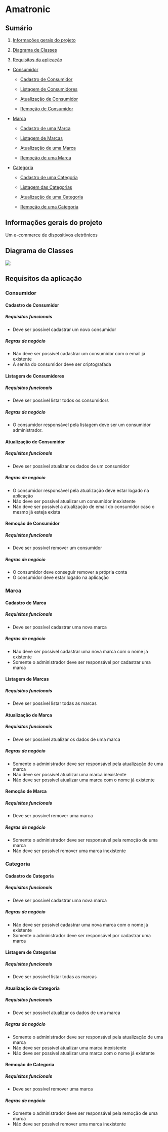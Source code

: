 # Amatronic

## Sumário

1. [Informações gerais do projeto](#informacoes-gerais)

2. [Diagrama de Classes](#diagrama-de-classe)

3. [Requisitos da aplicação](#requisitos-aplicacao)

  - [Consumidor](#consumidor)

    - [Cadastro de Consumidor](#cadastro-consumidor)

    - [Listagem de Consumidores](#listagem-consumidor)

    - [Atualização de Consumidor](#atualizacao-de-consumidor)

    - [Remoção de Consumidor](#remover-consumidor)

  - [Marca](#marca)

    - [Cadastro de uma Marca](#cadastro-marca)

    - [Listagem de Marcas](#listagem-marca)

    - [Atualização de uma Marca](#atualizacao-marca)

    - [Remoção de uma Marca](#remover-marca)

  - [Categoria](#categoria)

    - [Cadastro de uma Categoria](#cadastro-categoria)

    - [Listagem das Categorias](#listagem-categoria)

    - [Atualização de uma Categoria](#atualizacao-categoria)

    - [Remoção de uma Categoria](#remover-categoria)



## Informações gerais do projeto <a name="informacoes-gerais" />

Um e-commerce de dispositivos eletrônicos

## Diagrama de Classes <a name="diagrama-de-classe" />
<img src="./diagram.png">

## Requisitos da aplicação <a name="requisitos-aplicacao" />

### Consumidor <a name="consumidor" />

#### Cadastro de Consumidor <a name="cadastro-consumidor" />

##### Requisitos funcionais

- Deve ser possível cadastrar um novo consumidor

##### Regras de negócio

- Não deve ser possível cadastrar um consumidor com o email já existente
- A senha do consumidor deve ser criptografada

#### Listagem de Consumidores <a name="listagem-consumidor" />

##### Requisitos funcionais

- Deve ser possível listar todos os consumidors

##### Regras de negócio

- O consumidor responsável pela listagem deve ser um consumidor administrador.

#### Atualização de Consumidor <a name="atualizacao-de-consumidor" />

##### Requisitos funcionais

- Deve ser possível atualizar os dados de um consumidor

##### Regras de negócio

- O consumidor responsável pela atualização deve estar logado na aplicação
- Não deve ser possível atualizar um consumidor inexistente
- Não deve ser possível a atualização de email do consumidor caso o mesmo já esteja exista

#### Remoção de Consumidor <a name="remover-consumidor" />

##### Requisitos funcionais

- Deve ser possível remover um consumidor

##### Regras de negócio

- O consumidor deve conseguir remover a própria conta
- O consumidor deve estar logado na aplicação

### Marca <a name="marca" />

#### Cadastro de Marca <a name="cadastro-marca" />

##### Requisitos funcionais

- Deve ser possível cadastrar uma nova marca

##### Regras de negócio

- Não deve ser possível cadastrar uma nova marca com o nome já existente
- Somente o administrador deve ser responsável por cadastrar uma marca

#### Listagem de Marcas <a name="listagem-marca" />

##### Requisitos funcionais

- Deve ser possível listar todas as marcas

#### Atualização de Marca <a name="atualizacao-marca" />

##### Requisitos funcionais

- Deve ser possível atualizar os dados de uma marca

##### Regras de negócio

- Somente o administrador deve ser responsável pela atualização de uma marca
- Não deve ser possível atualizar uma marca inexistente
- Não deve ser possível atualizar uma marca com o nome já existente

#### Remoção de Marca <a name="remover-marca" />

##### Requisitos funcionais

- Deve ser possível remover uma marca

##### Regras de negócio

- Somente o administrador deve ser responsável pela remoção de uma marca
- Não deve ser possível remover uma marca inexistente

### Categoria <a name="categoria" />

#### Cadastro de Categoria <a name="cadastro-categoria" />

##### Requisitos funcionais

- Deve ser possível cadastrar uma nova marca

##### Regras de negócio

- Não deve ser possível cadastrar uma nova marca com o nome já existente
- Somente o administrador deve ser responsável por cadastrar uma marca

#### Listagem de Categorias <a name="listagem-categoria" />

##### Requisitos funcionais

- Deve ser possível listar todas as marcas

#### Atualização de Categoria <a name="atualizacao-categoria" />

##### Requisitos funcionais

- Deve ser possível atualizar os dados de uma marca

##### Regras de negócio

- Somente o administrador deve ser responsável pela atualização de uma marca
- Não deve ser possível atualizar uma marca inexistente
- Não deve ser possível atualizar uma marca com o nome já existente

#### Remoção de Categoria <a name="remover-categoria" />

##### Requisitos funcionais

- Deve ser possível remover uma marca

##### Regras de negócio

- Somente o administrador deve ser responsável pela remoção de uma marca
- Não deve ser possível remover uma marca inexistente


